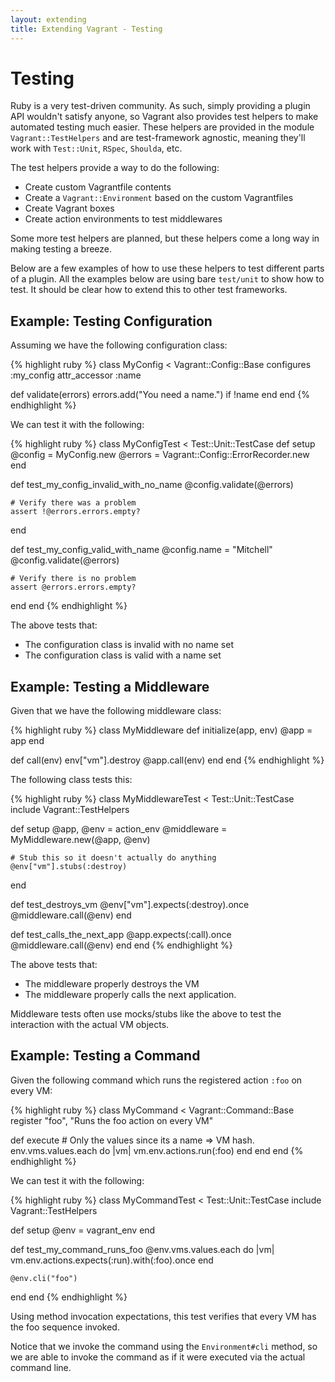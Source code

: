```yaml
---
layout: extending
title: Extending Vagrant - Testing
---
```

# Testing

Ruby is a very test-driven community. As such, simply providing a plugin
API wouldn't satisfy anyone, so Vagrant also provides test helpers to
make automated testing much easier. These helpers are provided in the
module `Vagrant::TestHelpers` and are test-framework agnostic, meaning
they'll work with `Test::Unit`, `RSpec`, `Shoulda`, etc.

The test helpers provide a way to do the following:

* Create custom Vagrantfile contents
* Create a `Vagrant::Environment` based on the custom Vagrantfiles
* Create Vagrant boxes
* Create action environments to test middlewares

Some more test helpers are planned, but these helpers come a long way
in making testing a breeze.

Below are a few examples of how to use these helpers to test different
parts of a plugin. All the examples below are using bare `test/unit`
to show how to test. It should be clear how to extend this to other
test frameworks.

## Example: Testing Configuration

Assuming we have the following configuration class:

{% highlight ruby %}
class MyConfig < Vagrant::Config::Base
  configures :my_config
  attr_accessor :name

  def validate(errors)
    errors.add("You need a name.") if !name
  end
end
{% endhighlight %}

We can test it with the following:

{% highlight ruby %}
class MyConfigTest < Test::Unit::TestCase
  def setup
    @config = MyConfig.new
    @errors = Vagrant::Config::ErrorRecorder.new
  end

  def test_my_config_invalid_with_no_name
    @config.validate(@errors)

    # Verify there was a problem
    assert !@errors.errors.empty?
  end

  def test_my_config_valid_with_name
    @config.name = "Mitchell"
    @config.validate(@errors)

    # Verify there is no problem
    assert @errors.errors.empty?
  end
end
{% endhighlight %}

The above tests that:

* The configuration class is invalid with no name set
* The configuration class is valid with a name set

## Example: Testing a Middleware

Given that we have the following middleware class:

{% highlight ruby %}
class MyMiddleware
  def initialize(app, env)
    @app = app
  end

  def call(env)
    env["vm"].destroy
    @app.call(env)
  end
end
{% endhighlight %}

The following class tests this:

{% highlight ruby %}
class MyMiddlewareTest < Test::Unit::TestCase
  include Vagrant::TestHelpers

  def setup
    @app, @env = action_env
    @middleware = MyMiddleware.new(@app, @env)

    # Stub this so it doesn't actually do anything
    @env["vm"].stubs(:destroy)
  end

  def test_destroys_vm
    @env["vm"].expects(:destroy).once
    @middleware.call(@env)
  end

  def test_calls_the_next_app
    @app.expects(:call).once
    @middleware.call(@env)
  end
end
{% endhighlight %}

The above tests that:

* The middleware properly destroys the VM
* The middleware properly calls the next application.

Middleware tests often use mocks/stubs like the above to test the interaction
with the actual VM objects.

## Example: Testing a Command

Given the following command which runs the registered action `:foo` on every
VM:

{% highlight ruby %}
class MyCommand < Vagrant::Command::Base
  register "foo", "Runs the foo action on every VM"

  def execute
    # Only the values since its a name => VM hash.
    env.vms.values.each do |vm|
      vm.env.actions.run(:foo)
    end
  end
end
{% endhighlight %}

We can test it with the following:

{% highlight ruby %}
class MyCommandTest < Test::Unit::TestCase
  include Vagrant::TestHelpers

  def setup
    @env = vagrant_env
  end

  def test_my_command_runs_foo
    @env.vms.values.each do |vm|
      vm.env.actions.expects(:run).with(:foo).once
    end

    @env.cli("foo")
  end
end
{% endhighlight %}

Using method invocation expectations, this test verifies that every VM
has the foo sequence invoked.

Notice that we invoke the command using the `Environment#cli` method,
so we are able to invoke the command as if it were executed via the
actual command line.
